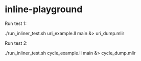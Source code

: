 # inline-playground


Run test 1:

./run_inliner_test.sh uri_example.ll  main &> uri_dump.mlir


Run test 2:

./run_inliner_test.sh cycle_example.ll  main &> cycle_dump.mlir